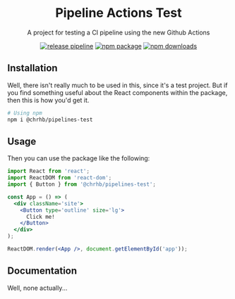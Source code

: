 <h1 align="center">Pipeline Actions Test</h1>

<div align="center">

A project for testing a CI pipeline using the new Github Actions

[![release pipeline](https://github.com/Phoenix1355/pipeline-actions-test/workflows/.github/workflows/release.yml/badge.svg)](https://github.com/Phoenix1355/pipeline-actions-test)
[![npm package](https://img.shields.io/npm/v/@chrhb/pipelines-test/latest.svg)](https://www.npmjs.com/package/@chrhb/pipelines-test)
[![npm downloads](https://img.shields.io/npm/dm/@chrhb/pipelines-test.svg)](https://www.npmjs.com/package/@chrhb/pipelines-test)

</div>

## Installation

Well, there isn't really much to be used in this, since it's a test project. But if you find something useful about the React components within the package, then this is how you'd get it.

```sh
# Using npm
npm i @chrhb/pipelines-test
```

## Usage

Then you can use the package like the following:

```jsx
import React from 'react';
import ReactDOM from 'react-dom';
import { Button } from '@chrhb/pipelines-test';

const App = () => (
  <div className='site'>
    <Button type='outline' size='lg'>
      Click me!
    </Button>
  </div>
);

ReactDOM.render(<App />, document.getElementById('app'));
```

## Documentation

Well, none actually...
